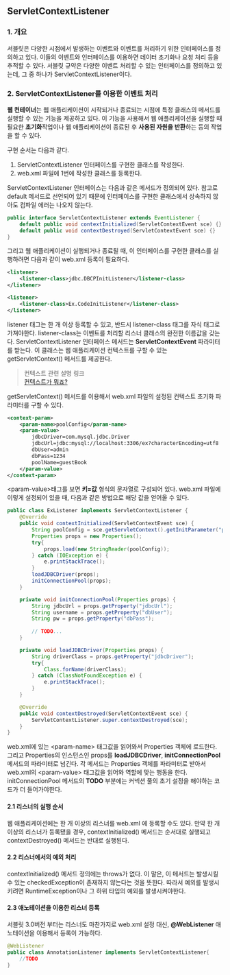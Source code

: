 ## ServletContextListener

### 1. 개요

서블릿은 다양한 시점에서 발생하는 이벤트와 이벤트를 처리하기 위한 인터페이스를 정의하고 있다.
이들의 이벤트와 인터페이스를 이용하면 데이터 초기화나 요청 처리 등을 추적할 수 있다. 서블릿 규약은
다양한 이벤트 처리할 수 있는 인터페이스를 정의하고 있는데, 그 중 하나가 ServletContextListener이다.

### 2. ServletContextListener를 이용한 이벤트 처리

**웹 컨테이너**는 웹 애플리케이션이 시작되거나 종료되는 시점에 특정 클래스의 메서드를 실행할 수 있는 기능을
제공하고 있다. 이 기능을 사용해서 웹 애플리케이션을 실행할 때 필요한 **초기화**작업이나 웹 애플리케이션이 종료된 후
**사용된 자원을 반환**하는 등의 작업을 할 수 있다.

구현 순서는 다음과 같다.
1. ServletContextListener 인터페이스를 구현한 클래스를 작성한다.
2. web.xml 파일에 1번에 작성한 클래스를 등록한다.

ServletContextListener 인터페이스는 다음과 같은 메서드가 정의되어 있다.
참고로 default 메서드로 선언되어 있기 때문에 인터페이스를 구현한 클래스에서 상속하지 않아도 컴파일 에러는 나오지 않는다.
```java
public interface ServletContextListener extends EventListener {
    default public void contextInitialized(ServletContextEvent sce) {}
    default public void contextDestroyed(ServletContextEvent sce) {}
}
```

그리고 웹 애플리케이션이 실행되거나 종료될 때, 이 인터페이스를 구현한 클래스를 실행하려면 다음과 같이 web.xml 등록이 필요하다.
```xml
<listener>
    <listener-class>jdbc.DBCPInitListener</listener-class>
</listener>

<listener>
    <listener-class>Ex.CodeInitListener</listener-class>
</listener>
```

listener 태그는 한 개 이상 등록할 수 있고, 반드시 listener-class 태그를 자식 태그로 가져야한다.
listener-class는 이벤트를 처리할 리스너 클래스의 완전한 이름값을 갖는다. ServletContextListener
인터페이스 메서드는 **ServletContextEvent** 파라미터를 받는다. 이 클래스는 웹 애플리케이션 컨텍스트를
구할 수 있는 getServletContext() 메서드를 제공한다.

> 컨텍스트 관련 설명 링크
> <br>[컨텍스트가 뭐죠?](https://pflb.tistory.com/entry/Context%EA%B0%80-%EB%AD%90%EC%A3%A0)

getServletContext() 메서드를 이용해서 web.xml 파일의 설정된 컨텍스트 초기화 파라미터를 구할 수 있다.

```xml
<context-param>
    <param-name>poolConfig</param-name>
    <param-value>
        jdbcDriver=com.mysql.jdbc.Driver
        jdbcUrl=jdbc:mysql://localhost:3306/ex?characterEncoding=utf8
        dbUser=admin
        dbPass=1234
        poolName=guestBook
    </param-value>
</context-param>
```
&lt;param-value&gt;태그를 보면 **키=값** 형식의 문자열로 구성되어 있다.
web.xml 파일에 이렇게 설정되어 있을 때, 다음과 같은 방법으로 해당 값을 얻어올 수 있다.

```java
public class ExListener implements ServletContextListener {
    @Override
    public void contextInitialized(ServletContextEvent sce) {
        String poolConfig = sce.getServletContext().getInitParameter("poolConfig");
        Properties props = new Properties();
        try{
            props.load(new StringReader(poolConfig));
        } catch (IOException e) {
            e.printStackTrace();
        }
        loadJDBCDriver(props);
        initConnectionPool(props);
    }

    private void initConnectionPool(Properties props) {
        String jdbcUrl = props.getProperty("jdbcUrl");
        String username = props.getProperty("dbUser");
        String pw = props.getProperty("dbPass");
        
        // TODO...
    }

    private void loadJDBCDriver(Properties props) {
        String driverClass = props.getProperty("jdbcDriver");
        try{
            Class.forName(driverClass);
        } catch (ClassNotFoundException e) {
            e.printStackTrace();
        }
    }

    @Override
    public void contextDestroyed(ServletContextEvent sce) {
        ServletContextListener.super.contextDestroyed(sce);
    }
}
```
web.xml에 있는 &lt;param-name&gt; 태그값을 읽어와서 Properties 객체에 로드한다. 그리고 Properties의 인스턴스인
props를 **loadJDBCDriver**, **initConnectionPool** 메서드의 파라미터로 넘긴다. 각 메서드는 Properties 객체를 파라미터로 받아서
web.xml의 &lt;param-value&gt; 태그값을 읽어와 역할에 맞는 행동을 한다. initConnectionPool 메서드의 **TODO** 부분에는 커넥션 풀의 초기 설정을 해야하는 코드가 더 들어가야한다.

#### 2.1 리스너의 실행 순서

웹 애플리케이션에는 한 개 이상의 리스너를 web.xml 에 등록할 수도 있다. 만약 한 개 이상의 리스너가 등록됐을 경우,
contextInitialized() 메서드는 순서대로 실행되고 contextDestroyed() 메서드는 반대로 실행된다.

#### 2.2 리스너에서의 예외 처리

contextInitialized() 메서드 정의에는 throws가 없다. 이 말은, 이 메서드는 발생시킬 수 있는
checkedException이 존재하지 않는다는 것을 뜻한다. 따라서 예외를 발생시키려면 RuntimeException이나
그 하위 타입의 예외를 발생시켜야한다.

#### 2.3 애노테이션을 이용한 리스너 등록

서블릿 3.0버전 부터는 리스너도 마찬가지로 web.xml 설정 대신, 
**@WebListener** 애노테이션을 이용해서 등록이 가능하다.

```java
@WebListener
public class AnnotationListener implements ServletContextListener{
    //TODO
}
```